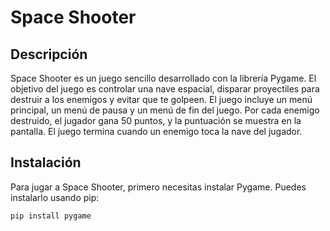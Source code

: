 # Space Shooter

## Descripción
Space Shooter es un juego sencillo desarrollado con la librería Pygame. El objetivo del juego es controlar una nave espacial, disparar proyectiles para destruir a los enemigos y evitar que te golpeen. El juego incluye un menú principal, un menú de pausa y un menú de fin del juego. Por cada enemigo destruido, el jugador gana 50 puntos, y la puntuación se muestra en la pantalla. El juego termina cuando un enemigo toca la nave del jugador.

## Instalación
Para jugar a Space Shooter, primero necesitas instalar Pygame. Puedes instalarlo usando pip:

```bash
pip install pygame
